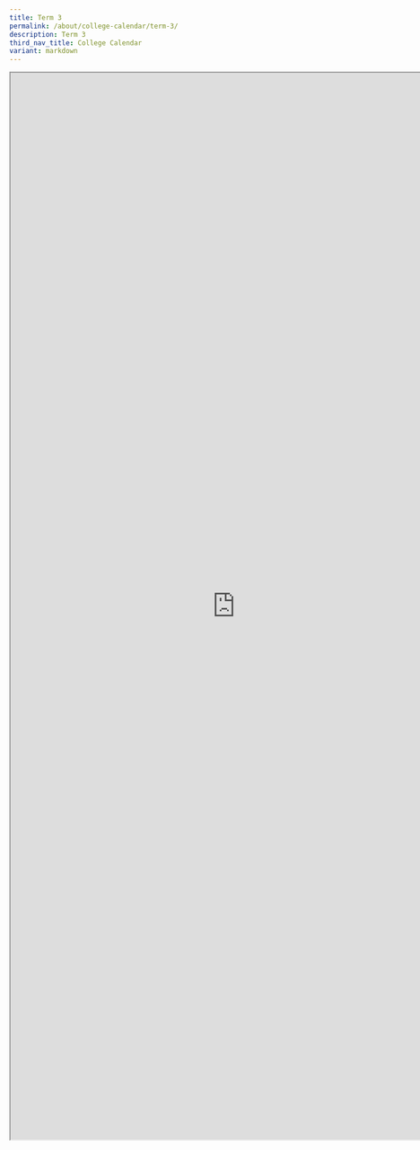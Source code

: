 ```yaml
---
title: Term 3
permalink: /about/college-calendar/term-3/
description: Term 3
third_nav_title: College Calendar
variant: markdown
---
```


<iframe src="https://docs.google.com/document/d/e/2PACX-1vTxirKZahu1WcmIAH-j582F6et9uxfjkxBL7iqH4gKcfMgYxSuqEgeZ9iy4bS3fJQ/pub?embedded=true" width="800px" height="1900px" scrolling="no"></iframe>